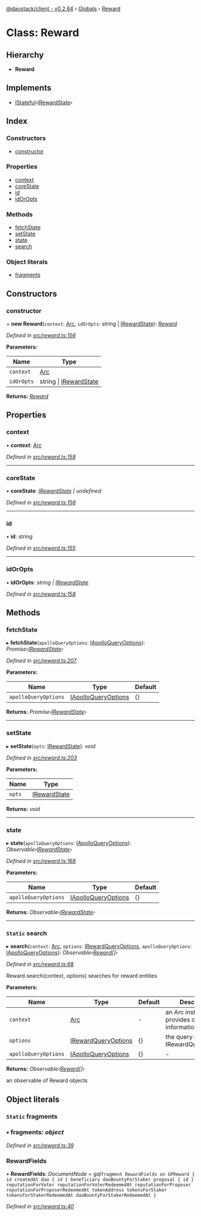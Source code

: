[@daostack/client - v0.2.64](../README.md) › [Globals](../globals.md) › [Reward](reward.md)

# Class: Reward

## Hierarchy

* **Reward**

## Implements

* [IStateful](../interfaces/istateful.md)‹[IRewardState](../interfaces/irewardstate.md)›

## Index

### Constructors

* [constructor](reward.md#constructor)

### Properties

* [context](reward.md#context)
* [coreState](reward.md#corestate)
* [id](reward.md#id)
* [idOrOpts](reward.md#idoropts)

### Methods

* [fetchState](reward.md#fetchstate)
* [setState](reward.md#setstate)
* [state](reward.md#state)
* [search](reward.md#static-search)

### Object literals

* [fragments](reward.md#static-fragments)

## Constructors

###  constructor

\+ **new Reward**(`context`: [Arc](arc.md), `idOrOpts`: string | [IRewardState](../interfaces/irewardstate.md)): *[Reward](reward.md)*

*Defined in [src/reward.ts:156](https://github.com/daostack/client/blob/9d69996/src/reward.ts#L156)*

**Parameters:**

Name | Type |
------ | ------ |
`context` | [Arc](arc.md) |
`idOrOpts` | string &#124; [IRewardState](../interfaces/irewardstate.md) |

**Returns:** *[Reward](reward.md)*

## Properties

###  context

• **context**: *[Arc](arc.md)*

*Defined in [src/reward.ts:158](https://github.com/daostack/client/blob/9d69996/src/reward.ts#L158)*

___

###  coreState

• **coreState**: *[IRewardState](../interfaces/irewardstate.md) | undefined*

*Defined in [src/reward.ts:156](https://github.com/daostack/client/blob/9d69996/src/reward.ts#L156)*

___

###  id

• **id**: *string*

*Defined in [src/reward.ts:155](https://github.com/daostack/client/blob/9d69996/src/reward.ts#L155)*

___

###  idOrOpts

• **idOrOpts**: *string | [IRewardState](../interfaces/irewardstate.md)*

*Defined in [src/reward.ts:158](https://github.com/daostack/client/blob/9d69996/src/reward.ts#L158)*

## Methods

###  fetchState

▸ **fetchState**(`apolloQueryOptions`: [IApolloQueryOptions](../interfaces/iapolloqueryoptions.md)): *Promise‹[IRewardState](../interfaces/irewardstate.md)›*

*Defined in [src/reward.ts:207](https://github.com/daostack/client/blob/9d69996/src/reward.ts#L207)*

**Parameters:**

Name | Type | Default |
------ | ------ | ------ |
`apolloQueryOptions` | [IApolloQueryOptions](../interfaces/iapolloqueryoptions.md) |  {} |

**Returns:** *Promise‹[IRewardState](../interfaces/irewardstate.md)›*

___

###  setState

▸ **setState**(`opts`: [IRewardState](../interfaces/irewardstate.md)): *void*

*Defined in [src/reward.ts:203](https://github.com/daostack/client/blob/9d69996/src/reward.ts#L203)*

**Parameters:**

Name | Type |
------ | ------ |
`opts` | [IRewardState](../interfaces/irewardstate.md) |

**Returns:** *void*

___

###  state

▸ **state**(`apolloQueryOptions`: [IApolloQueryOptions](../interfaces/iapolloqueryoptions.md)): *Observable‹[IRewardState](../interfaces/irewardstate.md)›*

*Defined in [src/reward.ts:168](https://github.com/daostack/client/blob/9d69996/src/reward.ts#L168)*

**Parameters:**

Name | Type | Default |
------ | ------ | ------ |
`apolloQueryOptions` | [IApolloQueryOptions](../interfaces/iapolloqueryoptions.md) |  {} |

**Returns:** *Observable‹[IRewardState](../interfaces/irewardstate.md)›*

___

### `Static` search

▸ **search**(`context`: [Arc](arc.md), `options`: [IRewardQueryOptions](../interfaces/irewardqueryoptions.md), `apolloQueryOptions`: [IApolloQueryOptions](../interfaces/iapolloqueryoptions.md)): *Observable‹[Reward](reward.md)[]›*

*Defined in [src/reward.ts:68](https://github.com/daostack/client/blob/9d69996/src/reward.ts#L68)*

Reward.search(context, options) searches for reward entities

**Parameters:**

Name | Type | Default | Description |
------ | ------ | ------ | ------ |
`context` | [Arc](arc.md) | - | an Arc instance that provides connection information |
`options` | [IRewardQueryOptions](../interfaces/irewardqueryoptions.md) |  {} | the query options, cf. IRewardQueryOptions |
`apolloQueryOptions` | [IApolloQueryOptions](../interfaces/iapolloqueryoptions.md) |  {} | - |

**Returns:** *Observable‹[Reward](reward.md)[]›*

an observable of Reward objects

## Object literals

### `Static` fragments

### ▪ **fragments**: *object*

*Defined in [src/reward.ts:39](https://github.com/daostack/client/blob/9d69996/src/reward.ts#L39)*

###  RewardFields

• **RewardFields**: *DocumentNode* =  gql`fragment RewardFields on GPReward {
      id
      createdAt
      dao {
        id
      }
      beneficiary
      daoBountyForStaker
      proposal {
         id
      }
      reputationForVoter
      reputationForVoterRedeemedAt
      reputationForProposer
      reputationForProposerRedeemedAt
      tokenAddress
      tokensForStaker
      tokensForStakerRedeemedAt
      daoBountyForStakerRedeemedAt
    }`

*Defined in [src/reward.ts:40](https://github.com/daostack/client/blob/9d69996/src/reward.ts#L40)*
